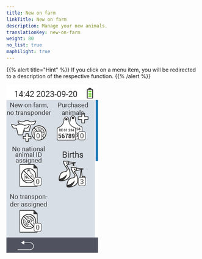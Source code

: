 ```yaml
---
title: New on farm
linkTitle: New on farm
description: Manage your new animals.
translationKey: new-on-farm
weight: 80
no_list: true
maphilight: true
---
```

{{% alert title="Hint" %}}
If you click on a menu item, you will be redirected to a description of the respective function.
{{% /alert %}}

<img src="images/newonfarm.png" alt="VitalControl New on farm" title="New on farm" usemap="#workmap" class="maphilight" />

<map name="workmap">
  <area shape="rect" coords="3,40,116,160" alt="New on farm, no transponder" title="Here you assign a transponder to new animals without a transponder&#10;Mouse klick: open documentation" href="/en/docs/new-on-farm/new-no-transponder/">
  <area shape="rect" coords="3,160,116,280" alt="No national animal ID assigned" title="Here you can view all animals that have not yet been assigned an national animal ID and assign an national animal ID&#10;Mouse klick: open documentation" href="/en/docs/new-on-farm/no-national-animal-id-assigned/">
  <area shape="rect" coords="3,280,116,399" alt="No transponder assigned" title="Here you can view all animals that have not yet been assigned a transponder and assign a transponder to them&#10;Mouse klick: open documentation" href="/en/docs/new-on-farm/no-transponder-assigned/">

  <area shape="rect" coords="116,40,230,160" alt="Purchased animals" title="Here you can view your current purchases and export the data&#10;Mouse klick: open documentation" href="/en/docs/new-on-farm/purchased-animals/">
  <area shape="rect" coords="116,160,230,280" alt="Births" title="Here you can see your births and create an export file&#10;Mouse klick: open documentation" href="/en/docs/new-on-farm/births/">
</map>

